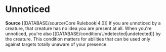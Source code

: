 ﻿---
id: '41'
name: Unnoticed

---
# Unnoticed

**Source** [[DATABASE/source/Core Rulebook|4.0]]
If you are unnoticed by a creature, that creature has no idea you are present at all. When you're unnoticed, you're also [[DATABASE/condition/Undetected|undetected]] by the creature. This condition matters for abilities that can be used only against targets totally unaware of your presence.